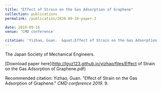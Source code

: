 ```yaml
---
title: "Effect of Strain on the Gas Adsorption of Graphene"
collection: publications
permalink: /publication/2020-09-16-paper-2

date: 2019-09-16
venue: 'CMD conference'

citation: 'Yizhao, Guan.  &quot;Effect of Strain on the Gas Adsorption of Graphene.&quot; <i>CMD conference 2019 </i>. 9.'
---
```

The Japan Society of Mechanical Engineers.

[Download paper here](http://lgyz123.github.io/yizhao/files/Effect of Strain on the Gas Adsorption of Graphene.pdf)

Recommended citation: Yizhao, Guan. "Effect of Strain on the Gas Adsorption of Graphene." <i>CMD conference 2019</i>. 9.
